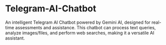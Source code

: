 # Telegram-AI-Chatbot
An intelligent Telegram AI Chatbot powered by Gemini AI, designed for real-time assessments and assistance. This chatbot can process text queries, analyze images/files, and perform web searches, making it a versatile AI assistant.
